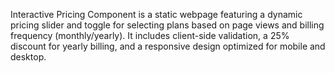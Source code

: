 Interactive Pricing Component is a static webpage featuring a dynamic pricing slider and toggle for selecting plans based on page views and billing frequency (monthly/yearly). It includes client-side validation, a 25% discount for yearly billing, and a responsive design optimized for mobile and desktop.